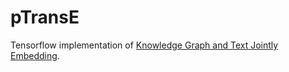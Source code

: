 # pTransE

Tensorflow implementation of [Knowledge Graph and Text Jointly Embedding](https://pdfs.semanticscholar.org/f108/973a380bddeed5cd4eac95670194db667441.pdf).

